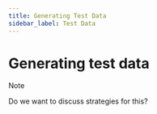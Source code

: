 ```yaml
---
title: Generating Test Data
sidebar_label: Test Data
---
```


# Generating test data

> [!NOTE]
> Do we want to discuss strategies for this?
